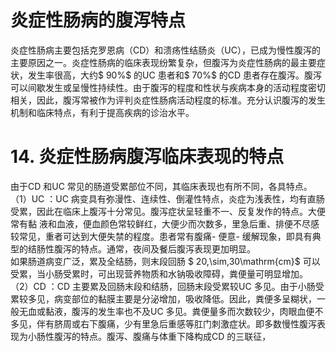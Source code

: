 # 炎症性肠病的腹泻特点  
炎症性肠病主要包括克罗恩病（CD）和溃疡性结肠炎（UC），已成为慢性腹泻的主要原因之一。炎症性肠病的临床表现纷繁复杂，但腹泻为炎症性肠病的最主要症状，发生率很高，大约$ 90\%$  的UC 患者和$ 70\%$ 的CD 患者存在腹泻。腹泻可以间歇发生或呈慢性持续性。由于腹泻的程度和性状与疾病本身的活动程度密切相关，因此，腹泻常被作为评判炎症性肠病活动程度的标准。充分认识腹泻的发生机制和临床特点，有利于提高疾病的诊治水平。  
# 14. 炎症性肠病腹泻临床表现的特点  
由于CD 和UC 常见的肠道受累部位不同，其临床表现也有所不同，各具特点。  
（1）UC ：UC 病变具有弥漫性、连续性、倒灌性特点，炎症为浅表性，均有直肠受累，因此在临床上腹泻十分常见。腹泻症状呈轻重不一、反复发作的特点。大便常有黏 液和血液，便血颜色常较鲜红，大便少而次数多，里急后重、排便不尽感较常见，重者可达到大便失禁的程度。患者常有腹痛- 便意- 缓解现象，即具有典型的结肠性腹泻的特点。通常，夜间及餐后腹泻表现更加明显。  
如果肠道病变广泛，累及全结肠，则末段回肠 $ 20\,\sim\,30\mathrm{cm}$     可以受累，当小肠受累时，可出现营养物质和水钠吸收障碍，粪便量可明显增加。  
（2）CD ：CD 主要累及回肠末段和结肠，回肠末段受累较UC 多见。由于小肠受累较多见，病变部位的黏膜主要是分泌增加，吸收降低。因此，粪便多呈糊状，一般无血或黏液，腹泻的发生率也不及UC 多见。粪便量多而次数较少，肉眼血便不多见，伴有脐周或右下腹痛，少有里急后重感等肛门刺激症状。即多数慢性腹泻表现为小肠性腹泻的特点。腹泻、腹痛与体重下降构成CD 的三联征，  